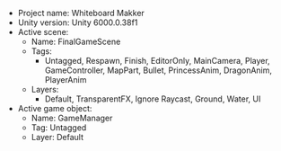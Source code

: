 <!-- UNITY CODE ASSIST INSTRUCTIONS START -->
- Project name: Whiteboard Makker
- Unity version: Unity 6000.0.38f1
- Active scene:
  - Name: FinalGameScene
  - Tags:
    - Untagged, Respawn, Finish, EditorOnly, MainCamera, Player, GameController, MapPart, Bullet, PrincessAnim, DragonAnim, PlayerAnim
  - Layers:
    - Default, TransparentFX, Ignore Raycast, Ground, Water, UI
- Active game object:
  - Name: GameManager
  - Tag: Untagged
  - Layer: Default
<!-- UNITY CODE ASSIST INSTRUCTIONS END -->